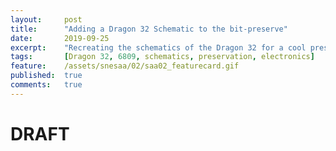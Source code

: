 ```yaml
---
layout:     post
title:      "Adding a Dragon 32 Schematic to the bit-preserve"
date:       2019-09-25
excerpt:    "Recreating the schematics of the Dragon 32 for a cool preservation project"
tags:       [Dragon 32, 6809, schematics, preservation, electronics]
feature:    /assets/snesaa/02/saa02_featurecard.gif
published:  true
comments:   true
---
```

# DRAFT



